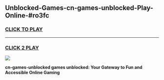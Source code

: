 
## Unblocked-Games-cn-games-unblocked-Play-Online-#ro3fc
<h3>
<a href="https://premium.freeplayer.one?title=cn-games-unblocked&ref=27F">CLICK TO PLAY</a></h3>
<hr>

<h3>
<a href="https://premium.freeplayer.one?title=cn-games-unblocked&ref=27F">CLICK 2 PLAY</a>
  
</h3>

<a href="https://premium.freeplayer.one?title=cn-games-unblocked&ref=27F"><img src="https://clearcache.store/games.png"></a>


**cn-games-unblocked games unblocked: Your Gateway to Fun and Accessible Online Gaming**
